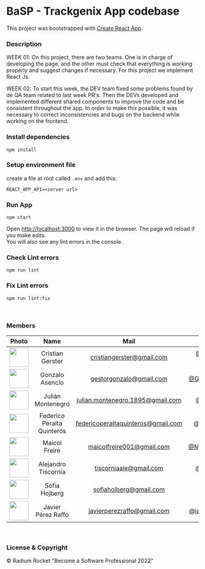 # BaSP - Trackgenix App codebase

This project was bootstrapped with [Create React App](https://github.com/facebook/create-react-app).

### Description
WEEK 01:
    On this project, there are two teams. One is in charge of developing the page, and the other must check that everything is working properly and suggest changes if necessary. For this project we implement React Js.

WEEK 02:
    To start this week, the DEV team fixed some problems found by de QA team related to last week PR's. Then the DEVs developed and implemented different shared components to improve the code and be consistent throughout the app. In order to make this possible, it was necessary to correct inconsistencies and bugs on the backend while working on the frontend.

### Install dependencies

    npm install

### Setup environment file
create a file at root called `.env` and add this:

    REACT_APP_API=<server url>

### Run App
    npm start

Open [http://localhost:3000](http://localhost:3000) to view it in the browser.
The page will reload if you make edits.\
You will also see any lint errors in the console.


### Check Lint errors
    npm run lint

### Fix Lint errors
    npm run lint:fix

<br>

### Members


|Photo | Name  | Mail | Github | Role |
| :-----: | :-----: | :-----: | :-----: | :-----: |
<img src="https://avatars.githubusercontent.com/u/51496564?v=4" height="50" width="50">| Cristian Gerster | cristiangerster@gmail.com | [@ProDIGGY-vinilos](https://github.com/ProDIGGY-vinilos)|DEV
<img src="https://avatars.githubusercontent.com/u/81392294?v=4" height="50" width="50">| Gonzalo Asencio | gestorgonzalo@gmail.com | [@GonzaloAsencio](https://github.com/GonzaloAsencio)|DEV
<img src="https://avatars.githubusercontent.com/u/10933399?v=4" height="50" width="50">| Julián Montenegro | julian.montenegro.1895@gmail.com | [@JuliMonte5](https://github.com/JuliMonte5)|DEV
<img src="https://avatars.githubusercontent.com/u/99300863?v=4" height="50" width="50">| Federico Peralta Quinteros | federicoperaltaquinteros@gmail.com | [@fede230298](https://github.com/fede230298)|DEV
<img src="https://avatars.githubusercontent.com/u/111021258?v=4" height="50" width="50">| Maicol Freire | maicolfreire001@gmail.com | [@MaicolFreire001](https://github.com/MaicolFreire001)|DEV
<img src="https://avatars.githubusercontent.com/u/56328577?v=4" height="50" width="50">| Alejandro Tiscornia | tiscorniaale@gmail.com   | [@aletiscornia](https://github.com/aletiscornia)|DEV
<img src="https://avatars.githubusercontent.com/u/90708856?v=4" height="50" width="50">| Sofia Hojberg | sofiahojberg@gmail.com | [@sofihoj](https://github.com/sofihoj)|QA
<img src="https://avatars.githubusercontent.com/u/111089727?v=4" height="50" width="50">| Javier Pérez Raffo | javierperezraffo@gmail.com | [@javierperezraffo](https://github.com/javierperezraffo)|QA




<br>

### License & Copyright

© Radium Rocket "Become a Software Professional 2022"